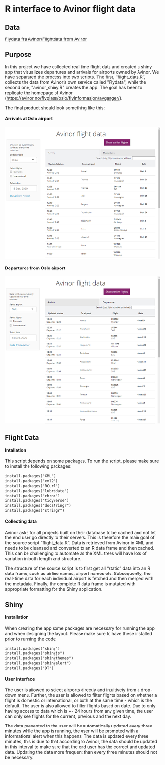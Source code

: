 # R interface to Avinor flight data

## Data
[Flydata fra Avinor/Flightdata from Avinor](https://avinor.no)

## Purpose
In this project we have collected real time flight data and created a shiny app that visualizes departures and arrivals for airports owned by Avinor. We have separated the process into two scripts. The first, “flight_data.R”, collects the data from Avinor’s own service called "Flydata", while the second one, "avinor_shiny.R" creates the app. The goal has been to replicate the homepage of Avinor (https://avinor.no/flyplass/oslo/flyinformasjon/avganger/).

The final product should look something like this:

#### Arrivals at Oslo airport
![Image of Shiny App](https://github.com/pederund/BAN400_project/blob/main/shiny_arrival_example.PNG)

#### Departures from Oslo airport
![Image of Shiny App](https://github.com/pederund/BAN400_project/blob/main/shiny_departure_example.PNG)

## Flight Data
#### Intallation
This script depends on some packages. To run the script, please make sure to install the following packages:

    install.packages("XML")
    install.packages("xml2")
    install.packages("RCurl")
    install.packages("lubridate")
    install.packages("chron")
    install.packages("tidyverse")
    install.packages("docstringr")
    install.packages("stringr")

#### Collecting data
Avinor asks for all projects built on their database to be cached and not let the end user go directly to their servers. This is therefore the main goal of the source script “flight_data.R”. Data is retrieved from Avinor in XML and needs to be cleansed and converted to an R data frame and then cached. This can be challenging to automate as the XML trees will have lots of variation in both length and structure.

The structure of the source script is to first get all “static” data into an R data frame, such as airline names, airport names etc. Subsequently, the real-time data for each individual airport is fetched and then merged with the metadata. Finally, the complete R data frame is mutated with appropriate formatting for the Shiny application.



## Shiny

#### Installation
When creating the app some packages are necessary for running the app and when designing the layout. Please make sure to have these installed prior to running the code:

    install.packages("shiny")
    install.packages("shinyjs")
    install.packages("shinythemes")
    install.packages("shinyalert")
    install.packages("DT")

#### User interface
The user is allowed to select airports directly and intuitively from a drop-down menu. Further, the user is allowed to filter flights based on whether a flight is domestic or international, or both at the same time - which is the default. The user is also allowed to filter flights based on date. Due to only having access to data which is +- 24 hours from any given time, the user can only see flights for the current, previous and the next day.
 
The data presented to the user will be automatically updated every three minutes while the app is running, the user will be prompted with a informational alert when this happens. The data is updated every three minutes, this is due to that according to Avinor, the data should be updated in this interval to make sure that the end user has the correct and updated data. Updating the data more frequent than every three minutes should not be necessary.
